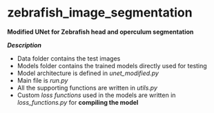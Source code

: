 # zebrafish_image_segmentation

**Modified UNet for Zebrafish head and operculum segmentation**

**_Description_**
- Data folder contains the test images
- Models folder contains the trained models directly used for testing
- Model architecture is defined in _unet_modified.py_ 
- Main file is _run.py_
- All the supporting functions are written in _utils.py_
- Custom _loss functions_ used in the models are written in _loss_functions.py_ for **compiling the model**

